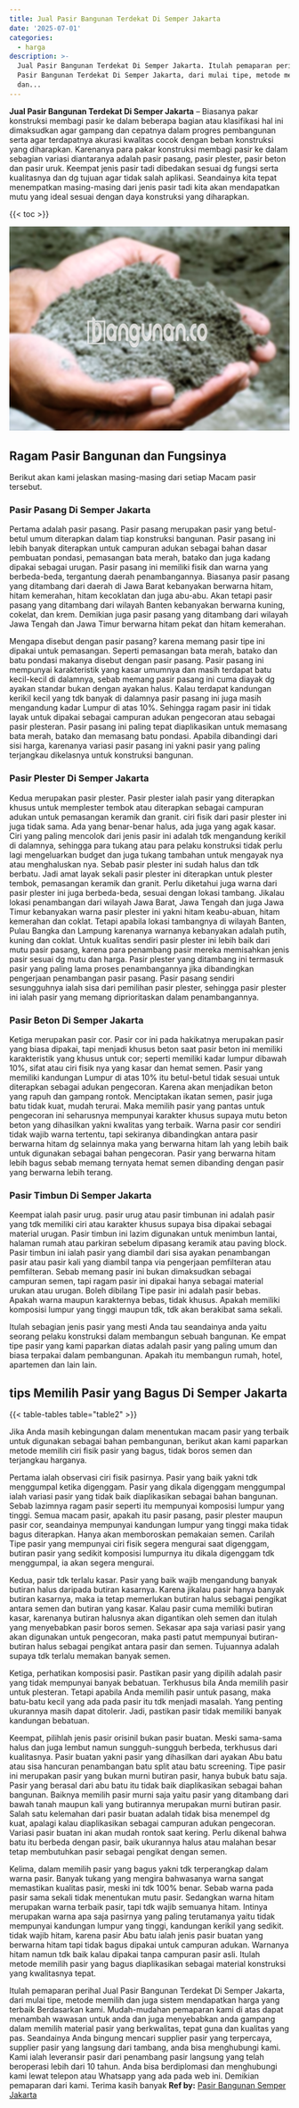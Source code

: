 ```yaml
---
title: Jual Pasir Bangunan Terdekat Di Semper Jakarta
date: '2025-07-01'
categories:
  - harga
description: >-
  Jual Pasir Bangunan Terdekat Di Semper Jakarta. Itulah pemaparan perihal Jual
  Pasir Bangunan Terdekat Di Semper Jakarta, dari mulai tipe, metode memilih
  dan...
---
```


**Jual Pasir Bangunan Terdekat Di Semper Jakarta** – Biasanya pakar konstruksi membagi pasir ke dalam beberapa bagian atau klasifikasi hal ini dimaksudkan agar gampang dan cepatnya dalam progres pembangunan serta agar terdapatnya akurasi kwalitas cocok dengan beban konstruksi yang diharapkan. Karenanya para pakar konstruksi membagi pasir ke dalam sebagian variasi diantaranya adalah pasir pasang, pasir plester, pasir beton dan pasir uruk. Keempat jenis pasir tadi dibedakan sesuai dg fungsi serta kualitasnya dan dg tujuan agar tidak salah aplikasi. Seandainya kita tepat menempatkan masing-masing dari jenis pasir tadi kita akan mendapatkan mutu yang ideal sesuai dengan daya konstruksi yang diharapkan.

{{< toc >}}

![Jual Pasir Bangunan Terdekat Di Semper Jakarta](/images/jual-pasir-bangunan-49.png)

## Ragam Pasir Bangunan dan Fungsinya

Berikut akan kami jelaskan masing-masing dari setiap Macam pasir tersebut.

### Pasir Pasang Di Semper Jakarta

Pertama adalah pasir pasang. Pasir pasang merupakan pasir yang betul-betul umum diterapkan dalam tiap konstruksi bangunan. Pasir pasang ini lebih banyak diterapkan untuk campuran adukan sebagai bahan dasar pembuatan pondasi, pemasangan bata merah, batako dan juga kadang dipakai sebagai urugan. Pasir pasang ini memiliki fisik dan warna yang berbeda-beda, tergantung daerah penambangannya. Biasanya pasir pasang yang ditambang dari daerah di Jawa Barat kebanyakan berwarna hitam, hitam kemerahan, hitam kecoklatan dan juga abu-abu. Akan tetapi pasir pasang yang ditambang dari wilayah Banten kebanyakan berwarna kuning, cokelat, dan krem. Demikian juga pasir pasang yang ditambang dari wilayah Jawa Tengah dan Jawa Timur berwarna hitam pekat dan hitam kemerahan.

Mengapa disebut dengan pasir pasang? karena memang pasir tipe ini dipakai untuk pemasangan. Seperti pemasangan bata merah, batako dan batu pondasi makanya disebut dengan pasir pasang. Pasir pasang ini mempunyai karakteristik yang kasar umumnya dan masih terdapat batu kecil-kecil di dalamnya, sebab memang pasir pasang ini cuma diayak dg ayakan standar bukan dengan ayakan halus. Kalau terdapat kandungan kerikil kecil yang tdk banyak di dalamnya pasir pasang ini juga masih mengandung kadar Lumpur di atas 10%. Sehingga ragam pasir ini tidak layak untuk dipakai sebagai campuran adukan pengecoran atau sebagai pasir plesteran. Pasir pasang ini paling tepat diaplikasikan untuk memasang bata merah, batako dan memasang batu pondasi. Apabila dibandingi dari sisi harga, karenanya variasi pasir pasang ini yakni pasir yang paling terjangkau dikelasnya untuk konstruksi bangunan.

### Pasir Plester Di Semper Jakarta

Kedua merupakan pasir plester. Pasir plester ialah pasir yang diterapkan khusus untuk memplester tembok atau diterapkan sebagai campuran adukan untuk pemasangan keramik dan granit. ciri fisik dari pasir plester ini juga tidak sama. Ada yang benar-benar halus, ada juga yang agak kasar. Ciri yang paling mencolok dari jenis pasir ini adalah tdk mengandung kerikil di dalamnya, sehingga para tukang atau para pelaku konstruksi tidak perlu lagi mengeluarkan budget dan juga tukang tambahan untuk mengayak nya atau menghaluskan nya. Sebab pasir plester ini sudah halus dan tdk berbatu. Jadi amat layak sekali pasir plester ini diterapkan untuk plester tembok, pemasangan keramik dan granit. Perlu diketahui juga warna dari pasir plester ini juga berbeda-beda, sesuai dengan lokasi tambang. Jikalau lokasi penambangan dari wilayah Jawa Barat, Jawa Tengah dan juga Jawa Timur kebanyakan warna pasir plester ini yakni hitam keabu-abuan, hitam kemerahan dan coklat. Tetapi apabila lokasi tambangnya di wilayah Banten, Pulau Bangka dan Lampung karenanya warnanya kebanyakan adalah putih, kuning dan coklat. Untuk kualitas sendiri pasir plester ini lebih baik dari mutu pasir pasang, karena para penambang pasir mereka memisahkan jenis pasir sesuai dg mutu dan harga. Pasir plester yang ditambang ini termasuk pasir yang paling lama proses penambangannya jika dibandingkan pengerjaan penambangan pasir pasang. Pasir pasang sendiri sesungguhnya ialah sisa dari pemilihan pasir plester, sehingga pasir plester ini ialah pasir yang memang diprioritaskan dalam penambangannya.

### Pasir Beton Di Semper Jakarta

Ketiga merupakan pasir cor. Pasir cor ini pada hakikatnya merupakan pasir yang biasa dipakai, tapi menjadi khusus beton saat pasir beton ini memiliki karakteristik yang khusus untuk cor; seperti memiliki kadar lumpur dibawah 10%, sifat atau ciri fisik nya yang kasar dan hemat semen. Pasir yang memiliki kandungan Lumpur di atas 10% itu betul-betul tidak sesuai untuk diterapkan sebagai adukan pengecoran. Karena akan menjadikan beton yang rapuh dan gampang rontok. Menciptakan ikatan semen, pasir juga batu tidak kuat, mudah terurai. Maka memilih pasir yang pantas untuk pengecoran ini seharusnya mempunyai karakter khusus supaya mutu beton beton yang dihasilkan yakni kwalitas yang terbaik. Warna pasir cor sendiri tidak wajib warna tertentu, tapi sekiranya dibandingkan antara pasir berwarna hitam dg selainnya maka yang berwarna hitam lah yang lebih baik untuk digunakan sebagai bahan pengecoran. Pasir yang berwarna hitam lebih bagus sebab memang ternyata hemat semen dibanding dengan pasir yang berwarna lebih terang.

### Pasir Timbun Di Semper Jakarta

Keempat ialah pasir urug. pasir urug atau pasir timbunan ini adalah pasir yang tdk memiliki ciri atau karakter khusus supaya bisa dipakai sebagai material urugan. Pasir timbun ini lazim digunakan untuk menimbun lantai, halaman rumah atau parkiran sebelum dipasang keramik atau paving block. Pasir timbun ini ialah pasir yang diambil dari sisa ayakan penambangan pasir atau pasir kali yang diambil tanpa via pengerjaan pemfilteran atau pemfilteran. Sebab memang pasir ini bukan dimaksudkan sebagai campuran semen, tapi ragam pasir ini dipakai hanya sebagai material urukan atau urugan. Boleh dibilang Tipe pasir ini adalah pasir bebas. Apakah warna maupun karakternya bebas, tidak khusus. Apakah memiliki komposisi lumpur yang tinggi maupun tdk, tdk akan berakibat sama sekali.

Itulah sebagian jenis pasir yang mesti Anda tau seandainya anda yaitu seorang pelaku konstruksi dalam membangun sebuah bangunan. Ke empat tipe pasir yang kami paparkan diatas adalah pasir yang paling umum dan biasa terpakai dalam pembangunan. Apakah itu membangun rumah, hotel, apartemen dan lain lain.

## tips Memilih Pasir yang Bagus Di Semper Jakarta

{{< table-tables table="table2" >}}

Jika Anda masih kebingungan dalam menentukan macam pasir yang terbaik untuk digunakan sebagai bahan pembangunan, berikut akan kami paparkan metode memilih ciri fisik pasir yang bagus, tidak boros semen dan terjangkau harganya.

Pertama ialah observasi ciri fisik pasirnya. Pasir yang baik yakni tdk menggumpal ketika digenggam. Pasir yang dikala digenggam menggumpal ialah variasi pasir yang tidak baik diaplikasikan sebagai bahan bangunan. Sebab lazimnya ragam pasir seperti itu mempunyai komposisi lumpur yang tinggi. Semua macam pasir, apakah itu pasir pasang, pasir plester maupun pasir cor, seandainya mempunyai kandungan lumpur yang tinggi maka tidak bagus diterapkan. Hanya akan memboroskan pemakaian semen. Carilah Tipe pasir yang mempunyai ciri fisik segera mengurai saat digenggam, butiran pasir yang sedikit komposisi lumpurnya itu dikala digenggam tdk menggumpal, ia akan segera mengurai.

Kedua, pasir tdk terlalu kasar. Pasir yang baik wajib mengandung banyak butiran halus daripada butiran kasarnya. Karena jikalau pasir hanya banyak butiran kasarnya, maka ia tetap memerlukan butiran halus sebagai pengikat antara semen dan butiran yang kasar. Kalau pasir cuma memiliki butiran kasar, karenanya butiran halusnya akan digantikan oleh semen dan itulah yang menyebabkan pasir boros semen. Sekasar apa saja variasi pasir yang akan digunakan untuk pengecoran, maka pasti patut mempunyai butiran-butiran halus sebagai pengikat antara pasir dan semen. Tujuannya adalah supaya tdk terlalu memakan banyak semen.

Ketiga, perhatikan komposisi pasir. Pastikan pasir yang dipilih adalah pasir yang tidak mempunyai banyak bebatuan. Terkhusus bila Anda memilih pasir untuk plesteran. Tetapi apabila Anda memilih pasir untuk pasang, maka batu-batu kecil yang ada pada pasir itu tdk menjadi masalah. Yang penting ukurannya masih dapat ditolerir. Jadi, pastikan pasir tidak memiliki banyak kandungan bebatuan.

Keempat, pilihlah jenis pasir orisinil bukan pasir buatan. Meski sama-sama halus dan juga lembut namun sungguh-sungguh berbeda, terkhusus dari kualitasnya. Pasir buatan yakni pasir yang dihasilkan dari ayakan Abu batu atau sisa hancuran penambangan batu split atau batu screening. Tipe pasir ini merupakan pasir yang bukan murni butiran pasir, hanya bubuk batu saja. Pasir yang berasal dari abu batu itu tidak baik diaplikasikan sebagai bahan bangunan. Baiknya memilih pasir murni saja yaitu pasir yang ditambang dari bawah tanah maupun kali yang butirannya merupakan murni butiran pasir. Salah satu kelemahan dari pasir buatan adalah tidak bisa menempel dg kuat, apalagi kalau diaplikasikan sebagai campuran adukan pengecoran. Variasi pasir buatan ini akan mudah rontok saat kering. Perlu dikenal bahwa batu itu berbeda dengan pasir, baik ukurannya halus atau malahan besar tetap membutuhkan pasir sebagai pengikat dengan semen.

Kelima, dalam memilih pasir yang bagus yakni tdk terperangkap dalam warna pasir. Banyak tukang yang mengira bahwasanya warna sangat memastikan kualitas pasir, meski ini tdk 100% benar. Sebab warna pada pasir sama sekali tidak menentukan mutu pasir. Sedangkan warna hitam merupakan warna terbaik pasir, tapi tdk wajib semuanya hitam. Intinya merupakan warna apa saja pasirnya yang paling terutamanya yaitu tidak mempunyai kandungan lumpur yang tinggi, kandungan kerikil yang sedikit. tidak wajib hitam, karena pasir Abu batu ialah jenis pasir buatan yang berwarna hitam tapi tidak bagus dipakai untuk campuran adukan. Warnanya hitam namun tdk baik kalau dipakai tanpa campuran pasir asli. Itulah metode memilih pasir yang bagus diaplikasikan sebagai material konstruksi yang kwalitasnya tepat.

Itulah pemaparan perihal Jual Pasir Bangunan Terdekat Di Semper Jakarta, dari mulai tipe, metode memilih dan juga sistem mendapatkan harga yang terbaik Berdasarkan kami. Mudah-mudahan pemaparan kami di atas dapat menambah wawasan untuk anda dan juga menyebabkan anda gampang dalam memilih material pasir yang berkwalitas, tepat guna dan kualitas yang pas. Seandainya Anda bingung mencari supplier pasir yang terpercaya, supplier pasir yang langsung dari tambang, anda bisa menghubungi kami. Kami ialah leveransir pasir dari penambang pasir langsung yang telah beroperasi lebih dari 10 tahun. Anda bisa berdiplomasi dan menghubungi kami lewat telepon atau Whatsapp yang ada pada web ini. Demikian pemaparan dari kami. Terima kasih banyak
**Ref by:** [Pasir Bangunan Semper Jakarta](https://id.wikipedia.org/wiki/Pasir)
